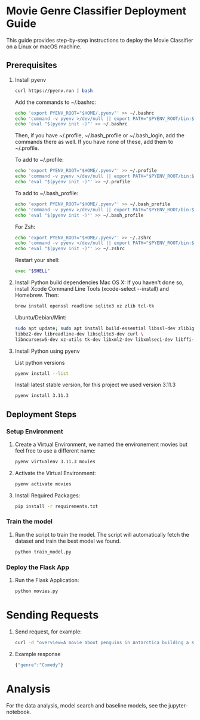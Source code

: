 # Movie Genre Classifier Deployment Guide

This guide provides step-by-step instructions to deploy the Movie Classifier on a Linux or macOS machine.

## Prerequisites

1. Install pyenv
    ```bash
    curl https://pyenv.run | bash
    ```

    Add the commands to ~/.bashrc:
    ```bash
    echo 'export PYENV_ROOT="$HOME/.pyenv"' >> ~/.bashrc
    echo 'command -v pyenv >/dev/null || export PATH="$PYENV_ROOT/bin:$PATH"' >> ~/.bashrc
    echo 'eval "$(pyenv init -)"' >> ~/.bashrc
    ```
    Then, if you have ~/.profile, ~/.bash_profile or ~/.bash_login, add the commands there as well. If you have none of these, add them to ~/.profile.

    To add to ~/.profile:

    ```bash
    echo 'export PYENV_ROOT="$HOME/.pyenv"' >> ~/.profile
    echo 'command -v pyenv >/dev/null || export PATH="$PYENV_ROOT/bin:$PATH"' >> ~/.profile
    echo 'eval "$(pyenv init -)"' >> ~/.profile
    ```

    To add to ~/.bash_profile:
    ```bash
    echo 'export PYENV_ROOT="$HOME/.pyenv"' >> ~/.bash_profile
    echo 'command -v pyenv >/dev/null || export PATH="$PYENV_ROOT/bin:$PATH"' >> ~/.bash_profile
    echo 'eval "$(pyenv init -)"' >> ~/.bash_profile
    ```

    For Zsh:
    ```bash
    echo 'export PYENV_ROOT="$HOME/.pyenv"' >> ~/.zshrc
    echo 'command -v pyenv >/dev/null || export PATH="$PYENV_ROOT/bin:$PATH"' >> ~/.zshrc
    echo 'eval "$(pyenv init -)"' >> ~/.zshrc
    ```

    Restart your shell:
    ```bash
    exec "$SHELL"
    ```

2. Install Python build dependencies
   Mac OS X:
    If you haven't done so, install Xcode Command Line Tools (xcode-select --install) and Homebrew. Then:
    ```bash
    brew install openssl readline sqlite3 xz zlib tcl-tk
    ```

    Ubuntu/Debian/Mint:
    ```bash
    sudo apt update; sudo apt install build-essential libssl-dev zlib1g-dev \
    libbz2-dev libreadline-dev libsqlite3-dev curl \
    libncursesw5-dev xz-utils tk-dev libxml2-dev libxmlsec1-dev libffi-dev liblzma-dev
    ```

3. Install Python using pyenv

    List python versions
    ```bash
    pyenv install --list
    ```

    Install latest stable version, for this project we used version 3.11.3
    ```bash
    pyenv install 3.11.3
    ```

## Deployment Steps

### Setup Environment

1. Create a Virtual Environment, we named the environement movies but feel free to use a different name:
   ```bash
   pyenv virtualenv 3.11.3 movies
   ```

2. Activate the Virtual Environment:
   ```bash
   pyenv activate movies
    ```

3. Install Required Packages:
   ```bash
   pip install -r requirements.txt
   ```

### Train the model

1. Run the script to train the model. The script will automatically fetch the dataset and train the best model we found.
    ```bash
    python train_model.py
    ```

### Deploy the Flask App

1. Run the Flask Application:
   ```bash
   python movies.py
   ```

# Sending Requests

1. Send request, for example:
    ```bash
    curl -d "overview=A movie about penguins in Antarctica building a spaceship to go to Mars." -X POST http://localhost:8000
    ```

2. Example response
   ```bash
   {"genre":"Comedy"}
   ```

# Analysis

For the data analysis, model search and baseline models, see the jupyter-notebook.

